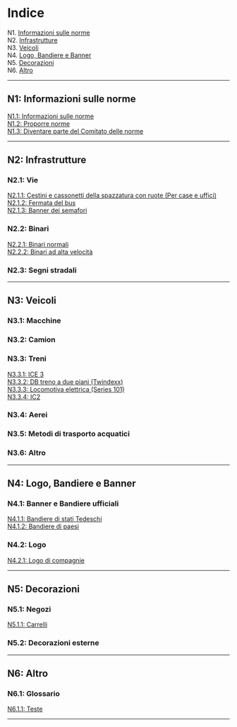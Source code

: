 # Indice

N1. [Informazioni sulle norme](#n1-about-norming) <br/>
N2. [Infrastrutture](#n2-infrastructure) <br/>
N3. [Veicoli](#n3-vehicles) <br/>
N4. [Logo, Bandiere e Banner](#n4-logos-flags-and-banner) <br/>
N5. [Decorazioni](#n5-decorations) <br/>
N6. [Altro](#n6-other)

***

## N1: Informazioni sulle norme

[N1.1: Informazioni sulle norme](/BTEN/IT/N1/1) <br/>
[N1.2: Proporre norme](/BTEN/IT/N1/2) <br/>
[N1.3: Diventare parte del Comitato delle norme](/BTEN/IT/N1/3)

***

## N2: Infrastrutture
### N2.1: Vie
[N2.1.1: Cestini e cassonetti della spazzatura con ruote (Per case e uffici)](/BTEN/IT/N2/1/1) <br/>
[N2.1.2: Fermata del bus](/BTEN/IT/N2/1/2) <br/>
[N2.1.3: Banner dei semafori](/BTEN/IT/N2/1/3)
### N2.2: Binari
[N2.2.1: Binari normali](/BTEN/IT/N2/2/1)    
[N2.2.2: Binari ad alta velocità](/BTEN/IT/N2/2/2)
### N2.3: Segni stradali

***

## N3: Veicoli
### N3.1: Macchine
### N3.2: Camion
### N3.3: Treni
[N3.3.1: ICE 3](/BTEN/IT/N3/3/1) <br/>
[N3.3.2: DB treno a due piani (Twindexx)](/BTEN/IT/N3/3/2) <br/>
[N3.3.3: Locomotiva elettrica (Series 101)](/BTEN/IT/N3/3/3)    
[N3.3.4: IC2 ](/BTEN/IT/N3/3/4)
### N3.4: Aerei
### N3.5: Metodi di trasporto acquatici
### N3.6: Altro

***

## N4: Logo, Bandiere e Banner
### N4.1: Banner e Bandiere ufficiali
[N4.1.1: Bandiere di stati Tedeschi](/BTEN/IT/N4/1/1) <br/>
[N4.1.2: Bandiere di paesi](/BTEN/IT/N4/1/2)
### N4.2: Logo
[N4.2.1: Logo di compagnie](/BTEN/IT/N4/2/1)

***

## N5: Decorazioni
### N5.1: Negozi
[N5.1.1: Carrelli](/BTEN/IT/N5/1/1)
### N5.2: Decorazioni esterne

***

## N6: Altro
### N6.1: Glossario
[N6.1.1: Teste](/BTEN/IT/N6/1/1)

***
